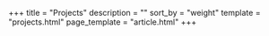 +++
title = "Projects"
description = ""
sort_by = "weight"
template = "projects.html"
page_template = "article.html"
+++

